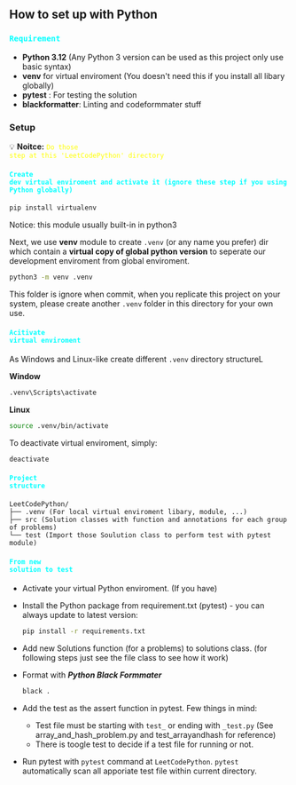 ## How to set up with Python

### <code style="color: cyan;">Requirement</code>

- **Python 3.12** (Any Python 3 version can be used as this project only use basic syntax)
- **venv** for virtual enviroment (You doesn't need this if you install all libary globally)
- **pytest** : For testing the solution
- **blackformatter**: Linting and codeformmater stuff

### Setup

💡 **Noitce:** <code style="color: yellow;">Do those step at this 'LeetCodePython' directory</code>

#### <code style="color: cyan;">Create dev virtual enviroment and activate it (ignore these step if you using Python globally)</code>

```bash
pip install virtualenv
```

Notice: this module usually built-in in python3

Next, we use **venv** module to create `.venv` (or any name you prefer) dir which contain a **virtual copy of global python version** to seperate our development enviroment from global enviroment.

```bash
python3 -m venv .venv
```

This folder is ignore when commit, when you replicate this project on your system, please create another `.venv` folder in this directory for your own use.

#### <code style="color: cyan;">Acitivate virtual enviroment</code>

As Windows and Linux-like create different `.venv` directory structureL

**Window**

```bash
.venv\Scripts\activate
```

**Linux**

```bash
source .venv/bin/activate
```

To deactivate virtual enviroment, simply:

```bash
deactivate
```

#### <code style="color: cyan;">Project structure</code>

```ASCII
LeetCodePython/
├── .venv (For local virtual enviroment libary, module, ...)
├── src (Solution classes with function and annotations for each group of problems)
└── test (Import those Soulution class to perform test with pytest module)
```

#### <code style="color: cyan;">From new solution to test</code>

- Activate your virtual Python enviroment. (If you have)
- Install the Python package from requirement.txt (pytest) - you can always update to latest version:
  ```bash
  pip install -r requirements.txt
  ```
- Add new Solutions function (for a problems) to solutions class. (for following steps just see the file class to see how it work)
- Format with **_Python Black Formmater_**

  ```bash
  black .

  ```

- Add the test as the assert function in pytest. Few things in mind:

  - Test file must be starting with `test_` or ending with `_test.py` (See array_and_hash_problem.py and test_arrayandhash for reference)
  - There is toogle test to decide if a test file for running or not.

- Run pytest with `pytest` command at `LeetCodePython`. `pytest` automatically scan all apporiate test file within current directory.
